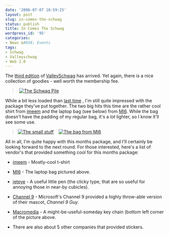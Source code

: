 ```yaml
---
date: '2006-07-07 18:59:25'
layout: post
slug: in-comes-the-schwag
status: publish
title: In Comes The Schwag
wordpress_id: '95'
categories:
- News &#038; Events
tags:
- Schwag
- Valleyschwag
- Web 2.0
---
```


The [third edition](http://valleyschwag.com/chronicles/2006/06/30/shipping-in-progress/) of [ValleySchwag](http://valleyschwag.com/) has arrived. Yet again, there is a nice collection of goodies - well worth the membership fee.


>  [![The Schwag Pile](http://static.flickr.com/75/184344418_35f010144c_m.jpg)](http://flickr.com/photos/adamcaudill/184344418/)


While a bit less loaded than [last time](http://adamcaudill.com/2006/05/30/valleyschwag-delivers/) , I'm still quite impressed with the package they've put together. The two big hits this time are the rather cool shirt from [imeem](http://www.imeem.com/) and the laptop bag (see below) from [MI6](http://www.mi6conference.com/index.htm). While the bag doesn't have the padding of my regular bag, it's a _lot_ lighter, so I know it'll see some use.


> [![The small stuff](http://static.flickr.com/70/184344362_ddce00d669_m.jpg)](http://flickr.com/photos/adamcaudill/184344362/)    [![The bag from MI6](http://static.flickr.com/56/184344472_8e7b7867f5_m.jpg)](http://flickr.com/photos/adamcaudill/184344472/)


All in all, I'm quite happy with this months package, and I'll certainly be looking forward to the next round. For those interested, here's a list of vendor's that provided something cool for this months package:



	
  * [imeem](http://www.imeem.com/) - Mostly-cool t-shirt

	
  * [MI6](http://www.mi6conference.com/index.htm) - The laptop bag pictured above.

	
  * [jeteye](http://www.jeteye.com/) - A useful little pen (the clicky type, that are so useful for annoying those in near-by cubicles).

	
  * [Channel 9](http://channel9.msdn.com/) - Microsoft's Channel 9 provided a highly throw-able version of their mascot, _Channel 9 Guy_.

	
  * [Macromedia](http://www.adobe.com/) - A might-be-useful-someday key chain (bottom left corner of the picture above.

	
  * There are also about 5 other companies that provided stickers.


